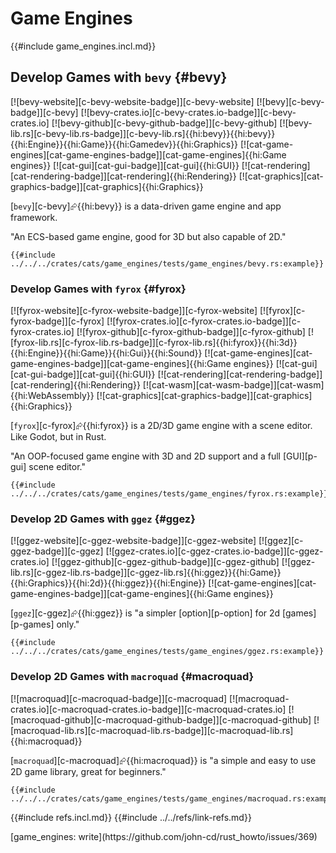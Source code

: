 # Game Engines

{{#include game_engines.incl.md}}

## Develop Games with `bevy` {#bevy}

[![bevy-website][c-bevy-website-badge]][c-bevy-website] [![bevy][c-bevy-badge]][c-bevy] [![bevy-crates.io][c-bevy-crates.io-badge]][c-bevy-crates.io] [![bevy-github][c-bevy-github-badge]][c-bevy-github] [![bevy-lib.rs][c-bevy-lib.rs-badge]][c-bevy-lib.rs]{{hi:bevy}}{{hi:bevy}}{{hi:Engine}}{{hi:Game}}{{hi:Gamedev}}{{hi:Graphics}} [![cat-game-engines][cat-game-engines-badge]][cat-game-engines]{{hi:Game engines}} [![cat-gui][cat-gui-badge]][cat-gui]{{hi:GUI}} [![cat-rendering][cat-rendering-badge]][cat-rendering]{{hi:Rendering}} [![cat-graphics][cat-graphics-badge]][cat-graphics]{{hi:Graphics}}

[`bevy`][c-bevy]⮳{{hi:bevy}} is a data-driven game engine and app framework.

"An ECS-based game engine, good for 3D but also capable of 2D."

```rust,editable
{{#include ../../../crates/cats/game_engines/tests/game_engines/bevy.rs:example}}
```

### Develop Games with `fyrox` {#fyrox}

[![fyrox-website][c-fyrox-website-badge]][c-fyrox-website] [![fyrox][c-fyrox-badge]][c-fyrox] [![fyrox-crates.io][c-fyrox-crates.io-badge]][c-fyrox-crates.io] [![fyrox-github][c-fyrox-github-badge]][c-fyrox-github] [![fyrox-lib.rs][c-fyrox-lib.rs-badge]][c-fyrox-lib.rs]{{hi:fyrox}}{{hi:3d}}{{hi:Engine}}{{hi:Game}}{{hi:Gui}}{{hi:Sound}} [![cat-game-engines][cat-game-engines-badge]][cat-game-engines]{{hi:Game engines}} [![cat-gui][cat-gui-badge]][cat-gui]{{hi:GUI}} [![cat-rendering][cat-rendering-badge]][cat-rendering]{{hi:Rendering}} [![cat-wasm][cat-wasm-badge]][cat-wasm]{{hi:WebAssembly}} [![cat-graphics][cat-graphics-badge]][cat-graphics]{{hi:Graphics}}

[`fyrox`][c-fyrox]⮳{{hi:fyrox}} is a 2D/3D game engine with a scene editor. Like Godot, but in Rust.

"An OOP-focused game engine with 3D and 2D support and a full [GUI][p-gui] scene editor."

```rust,editable
{{#include ../../../crates/cats/game_engines/tests/game_engines/fyrox.rs:example}}
```

### Develop 2D Games with `ggez` {#ggez}

[![ggez-website][c-ggez-website-badge]][c-ggez-website] [![ggez][c-ggez-badge]][c-ggez] [![ggez-crates.io][c-ggez-crates.io-badge]][c-ggez-crates.io] [![ggez-github][c-ggez-github-badge]][c-ggez-github] [![ggez-lib.rs][c-ggez-lib.rs-badge]][c-ggez-lib.rs]{{hi:ggez}}{{hi:Game}}{{hi:Graphics}}{{hi:2d}}{{hi:ggez}}{{hi:Engine}} [![cat-game-engines][cat-game-engines-badge]][cat-game-engines]{{hi:Game engines}}

[`ggez`][c-ggez]⮳{{hi:ggez}} is "a simpler [option][p-option] for 2d [games][p-games] only."

```rust,editable
{{#include ../../../crates/cats/game_engines/tests/game_engines/ggez.rs:example}}
```

### Develop 2D Games with `macroquad` {#macroquad}

[![macroquad][c-macroquad-badge]][c-macroquad] [![macroquad-crates.io][c-macroquad-crates.io-badge]][c-macroquad-crates.io] [![macroquad-github][c-macroquad-github-badge]][c-macroquad-github] [![macroquad-lib.rs][c-macroquad-lib.rs-badge]][c-macroquad-lib.rs]{{hi:macroquad}}

[`macroquad`][c-macroquad]⮳{{hi:macroquad}} is "a simple and easy to use 2D game library, great for beginners."

```rust,editable
{{#include ../../../crates/cats/game_engines/tests/game_engines/macroquad.rs:example}}
```

{{#include refs.incl.md}}
{{#include ../../refs/link-refs.md}}

<div class="hidden">
[game_engines: write](https://github.com/john-cd/rust_howto/issues/369)
</div>
